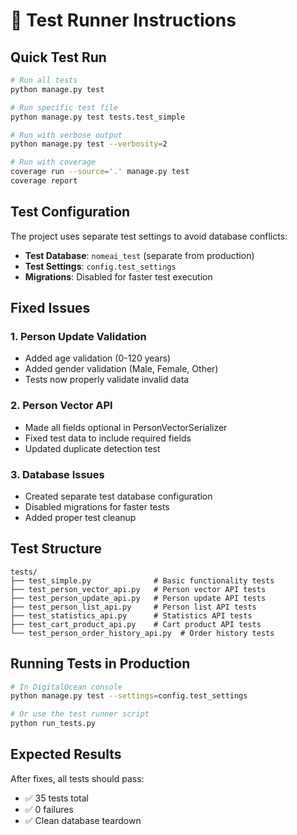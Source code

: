# 🧪 Test Runner Instructions

## Quick Test Run

```bash
# Run all tests
python manage.py test

# Run specific test file
python manage.py test tests.test_simple

# Run with verbose output
python manage.py test --verbosity=2

# Run with coverage
coverage run --source='.' manage.py test
coverage report
```

## Test Configuration

The project uses separate test settings to avoid database conflicts:

- **Test Database**: `nomeai_test` (separate from production)
- **Test Settings**: `config.test_settings`
- **Migrations**: Disabled for faster test execution

## Fixed Issues

### 1. Person Update Validation
- Added age validation (0-120 years)
- Added gender validation (Male, Female, Other)
- Tests now properly validate invalid data

### 2. Person Vector API
- Made all fields optional in PersonVectorSerializer
- Fixed test data to include required fields
- Updated duplicate detection test

### 3. Database Issues
- Created separate test database configuration
- Disabled migrations for faster tests
- Added proper test cleanup

## Test Structure

```
tests/
├── test_simple.py              # Basic functionality tests
├── test_person_vector_api.py   # Person vector API tests
├── test_person_update_api.py   # Person update API tests
├── test_person_list_api.py     # Person list API tests
├── test_statistics_api.py      # Statistics API tests
├── test_cart_product_api.py    # Cart product API tests
└── test_person_order_history_api.py  # Order history tests
```

## Running Tests in Production

```bash
# In DigitalOcean console
python manage.py test --settings=config.test_settings

# Or use the test runner script
python run_tests.py
```

## Expected Results

After fixes, all tests should pass:
- ✅ 35 tests total
- ✅ 0 failures
- ✅ Clean database teardown
